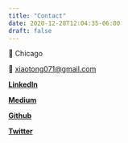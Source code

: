 ```yaml
---
title: "Contact"
date: 2020-12-28T12:04:35-06:00
draft: false
---
```


:round_pushpin: Chicago

:email: xiaotong071@gmail.com

[**LinkedIn**](https://www.linkedin.com/in/xiaotonghe071)

[**Medium**](https://medium.com/@xiaotonghe)

[**Github**](https://github.com/xiaotonghe)

[**Twitter**](https://twitter.com/xiaotong_he)
